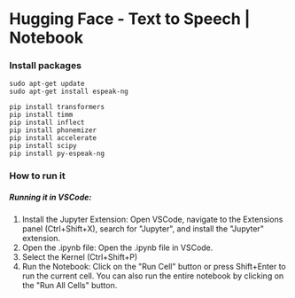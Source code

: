 Hugging Face - Text to Speech | Notebook
=========================================

### Install packages
```
sudo apt-get update
sudo apt-get install espeak-ng
```

```
pip install transformers
pip install timm
pip install inflect
pip install phonemizer
pip install accelerate
pip install scipy
pip install py-espeak-ng
```

### How to run it
##### Running it in VSCode:
1) Install the Jupyter Extension: Open VSCode, navigate to the Extensions panel (Ctrl+Shift+X), search for "Jupyter", and install the "Jupyter" extension.
2) Open the .ipynb file: Open the .ipynb file in VSCode.
3) Select the Kernel (Ctrl+Shift+P)
4) Run the Notebook: Click on the "Run Cell" button or press Shift+Enter to run the current cell. You can also run the entire notebook by clicking on the "Run All Cells" button.